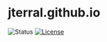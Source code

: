 # jterral.github.io

![Status](https://github.com/jterral/jterral.github.io/actions/workflows/gh-pages/badge.svg?branch=master)
[![License](https://img.shields.io/badge/license-MIT-blue.svg)](https://opensource.org/licenses/MIT)
